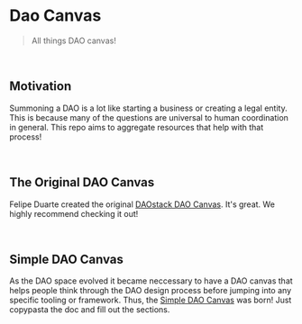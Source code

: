 # Dao Canvas

> All things DAO canvas!

<br>

## Motivation

Summoning a DAO is a lot like starting a business or creating a legal entity. This is because many of the questions are universal to human coordination in general. This repo aims to aggregate resources that help with that process!

<br>

## The Original DAO Canvas

Felipe Duarte created the original [DAOstack DAO Canvas](https://daocanvas.webflow.io/). It's great. We highly recommend checking it out!

<br>

## Simple DAO Canvas

As the DAO space evolved it became neccessary to have a DAO canvas that helps people think through the DAO design process before jumping into any specific tooling or framework. Thus, the [Simple DAO Canvas](https://hackmd.io/Bma08zqPQ4WA71rPm1DazA) was born! Just copypasta the doc and fill out the sections.

